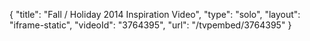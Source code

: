 {
    "title": "Fall \/ Holiday 2014 Inspiration Video",
    "type": "solo",
    "layout": "iframe-static",
    "videoId": "3764395",
    "url": "\/tvpembed\/3764395"
}